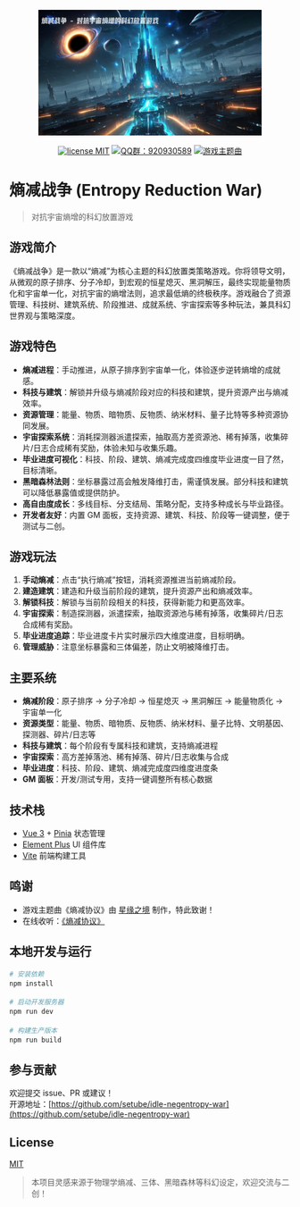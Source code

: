 <p align="center">
  <img src="./repository-images.png" width="400">
</p>
<p align="center">
  <a href="https://opensource.org/licenses/MIT"><img src="https://img.shields.io/badge/license-MIT-blue" alt="license MIT"></a>
  <a href="https://qm.qq.com/q/iifNs5qukg"><img src="https://img.shields.io/badge/QQ%E7%BE%A4-920930589-green" alt="QQ群：920930589"></a>
  <a href="https://y.qq.com/n/ryqq/songDetail/001QffDb04FXzY"><img src="https://img.shields.io/badge/%E6%B8%B8%E6%88%8F%E4%B8%BB%E9%A2%98%E6%9B%B2-%E7%86%B5%E5%87%8F%E5%8D%8F%E8%AE%AE-31c27c" alt="游戏主题曲"></a>
</p>

# 熵减战争 (Entropy Reduction War)

> 对抗宇宙熵增的科幻放置游戏

## 游戏简介

《熵减战争》是一款以“熵减”为核心主题的科幻放置类策略游戏。你将领导文明，从微观的原子排序、分子冷却，到宏观的恒星熄灭、黑洞解压，最终实现能量物质化和宇宙单一化，对抗宇宙的熵增法则，追求最低熵的终极秩序。游戏融合了资源管理、科技树、建筑系统、阶段推进、成就系统、宇宙探索等多种玩法，兼具科幻世界观与策略深度。

## 游戏特色

- **熵减进程**：手动推进，从原子排序到宇宙单一化，体验逐步逆转熵增的成就感。
- **科技与建筑**：解锁并升级与熵减阶段对应的科技和建筑，提升资源产出与熵减效率。
- **资源管理**：能量、物质、暗物质、反物质、纳米材料、量子比特等多种资源协同发展。
- **宇宙探索系统**：消耗探测器派遣探索，抽取高方差资源池、稀有掉落，收集碎片/日志合成稀有奖励，体验未知与收集乐趣。
- **毕业进度可视化**：科技、阶段、建筑、熵减完成度四维度毕业进度一目了然，目标清晰。
- **黑暗森林法则**：坐标暴露过高会触发降维打击，需谨慎发展。部分科技和建筑可以降低暴露值或提供防护。
- **高自由度成长**：多线目标、分支结局、策略分配，支持多种成长与毕业路径。
- **开发者友好**：内置 GM 面板，支持资源、建筑、科技、阶段等一键调整，便于测试与二创。

## 游戏玩法

1. **手动熵减**：点击“执行熵减”按钮，消耗资源推进当前熵减阶段。
2. **建造建筑**：建造和升级当前阶段的建筑，提升资源产出和熵减效率。
3. **解锁科技**：解锁与当前阶段相关的科技，获得新能力和更高效率。
4. **宇宙探索**：制造探测器，派遣探索，抽取资源池与稀有掉落，收集碎片/日志合成稀有奖励。
5. **毕业进度追踪**：毕业进度卡片实时展示四大维度进度，目标明确。
6. **管理威胁**：注意坐标暴露和三体偏差，防止文明被降维打击。

## 主要系统

- **熵减阶段**：原子排序 → 分子冷却 → 恒星熄灭 → 黑洞解压 → 能量物质化 → 宇宙单一化
- **资源类型**：能量、物质、暗物质、反物质、纳米材料、量子比特、文明基因、探测器、碎片/日志等
- **科技与建筑**：每个阶段有专属科技和建筑，支持熵减进程
- **宇宙探索**：高方差掉落池、稀有掉落、碎片/日志收集与合成
- **毕业进度**：科技、阶段、建筑、熵减完成度四维度进度条
- **GM 面板**：开发/测试专用，支持一键调整所有核心数据

## 技术栈

- [Vue 3](https://vuejs.org) + [Pinia](https://pinia.vuejs.org) 状态管理
- [Element Plus](https://element-plus.org) UI 组件库
- [Vite](https://vitejs.dev) 前端构建工具

## 鸣谢

- 游戏主题曲《熵减协议》由 [星缘之境](https://y.qq.com/n/ryqq/singer/001vPlHr1IBSN9) 制作，特此致谢！
- 在线收听：[《熵减协议》](https://y.qq.com/n/ryqq/songDetail/001QffDb04FXzY)

## 本地开发与运行

```bash
# 安装依赖
npm install

# 启动开发服务器
npm run dev

# 构建生产版本
npm run build
```

## 参与贡献

欢迎提交 issue、PR 或建议！  
开源地址：[https://github.com/setube/idle-negentropy-war](https://github.com/setube/idle-negentropy-war)

## License

[MIT](LICENSE)

> 本项目灵感来源于物理学熵减、三体、黑暗森林等科幻设定，欢迎交流与二创！
